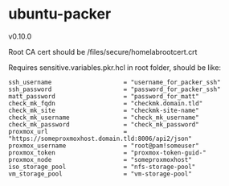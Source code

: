 # ubuntu-packer

v0.10.0

Root CA cert should be /files/secure/homelabrootcert.crt

Requires sensitive.variables.pkr.hcl in root folder, should be like:

```
ssh_username                    = "username_for_packer_ssh"
ssh_password                    = "password_for_packer_ssh"
matt_password                   = "password_for_matt"
check_mk_fqdn                   = "checkmk.domain.tld"
check_mk_site                   = "checkmk-site-name"
check_mk_username               = "check_mk_username"
check_mk_password               = "check_mk_password"
proxmox_url                     = "https://someproxmoxhost.domain.tld:8006/api2/json"
proxmox_username                = "root@pam!someuser"
proxmox_token                   = "proxmox-token-guid-"
proxmox_node                    = "someproxmoxhost"
iso_storage_pool                = "nfs-storage-pool"
vm_storage_pool                 = "vm-storage-pool"
```
